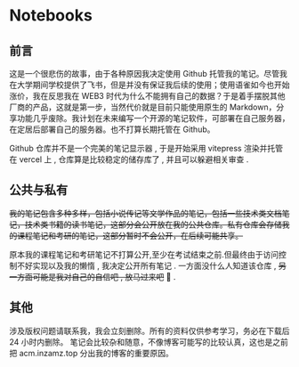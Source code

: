 # Notebooks

## 前言

这是一个很悲伤的故事，由于各种原因我决定使用 Github 托管我的笔记。尽管我在大学期间学校提供了飞书，但是并没有保证我后续的使用；使用语雀如今也开始涨价，我在反思我在 WEB3 时代为什么不能拥有自己的数据？于是着手摆脱其他厂商的产品，这就是第一步，当然代价就是目前只能使用原生的 Markdown，分享功能几乎废除。我计划在未来编写一个开源的笔记软件，可部署在自己服务器，在定居后部署自己的服务器。也不打算长期托管在 Github。

Github 仓库并不是一个完美的笔记显示器 , 于是开始采用 vitepress 渲染并托管在 vercel 上 , 仓库算是比较稳定的储存库了 , 并且可以躲避相关审查 . 

## 公共与私有

~~我的笔记包含多种多样，包括小说传记等文学作品的笔记，包括一些技术类文档笔记，技术类书籍的读书笔记，这部分会公开放在我的公共仓库。私有仓库会存储我的课程笔记和考研的笔记，这部分暂时不会公开，在后续可能共享。~~

原本我的课程笔记和考研笔记不打算公开,至少在考试结束之前.但最终由于访问控制不好实现以及我的懒惰 , 我决定公开所有笔记 . 一方面没什么人知道该仓库 , ~~另一方面可能是我对自己的自信吧 , 放马过来吧~~ :bug: . 

## 其他

涉及版权问题请联系我，我会立刻删除。所有的资料仅供参考学习，务必在下载后 24 小时内删除。 笔记会比较杂和随意，不像博客可能写的比较认真，这也是之前把 acm.inzamz.top 分出我的博客的重要原因。
